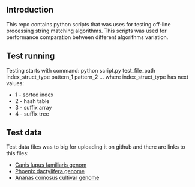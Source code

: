## Introduction
This repo contains python scripts that was uses for testing off-line processing string matching algorithms. This scripts was used for performance comparation between different algorithms variation.
## Test running
Testing starts with command:
python script.py test_file_path index_struct_type pattern_1 pattern_2 ...
where index_struct_type has next values:
- 1 - sorted index
- 2 - hash table
- 3 - suffix array
- 4 - suffix tree
## Test data
Test data files was to big for uploading it on github and there are links to this files:
- [Canis lupus familiaris genom](ftp://ftp.ncbi.nlm.nih.gov/genomes/Canis_lupus_familiaris/CHR_01/cfa_ref_CanFam3.1_chr1.fa.gz)
- [Phoenix dactylifera genome](ftp://ftp.ncbi.nlm.nih.gov/genomes/Phoenix_dactylifera/CHR_Un/42345_ref_DPV01_chrUn.fa.gz)
- [Ananas comosus cultivar genome](ftp://ftp.ncbi.nlm.nih.gov/genomes/Ananas_comosus/CHR_01/4615_ref_ASM154086v1_chr1.fa.gz)

